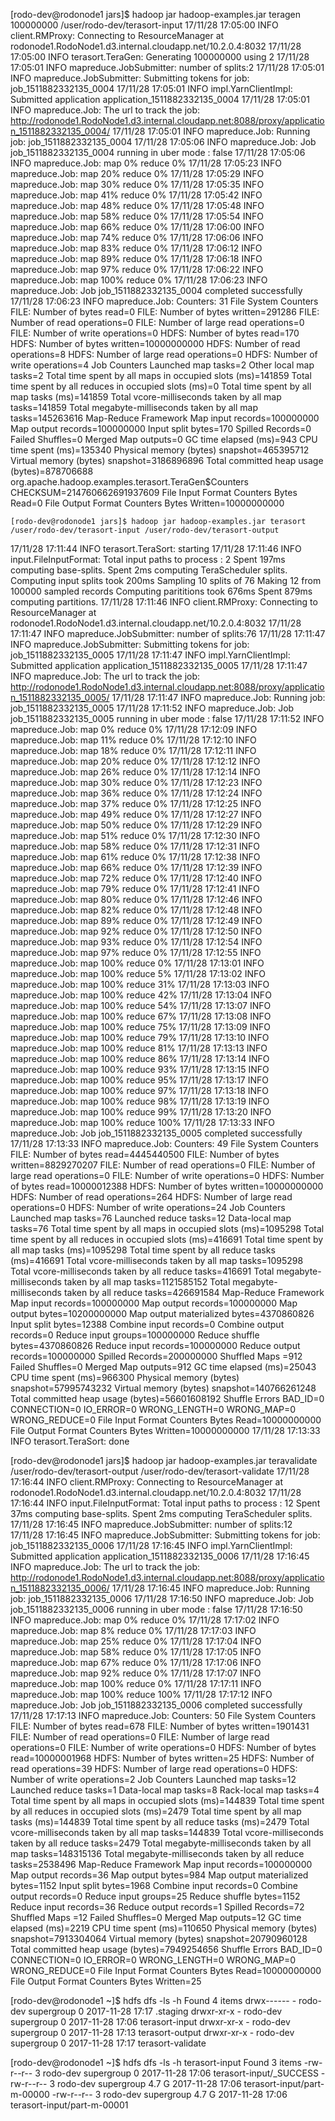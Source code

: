 [rodo-dev@rodonode1 jars]$ hadoop jar hadoop-examples.jar teragen 100000000 /user/rodo-dev/terasort-input
17/11/28 17:05:00 INFO client.RMProxy: Connecting to ResourceManager at rodonode1.RodoNode1.d3.internal.cloudapp.net/10.2.0.4:8032
17/11/28 17:05:00 INFO terasort.TeraGen: Generating 100000000 using 2
17/11/28 17:05:01 INFO mapreduce.JobSubmitter: number of splits:2
17/11/28 17:05:01 INFO mapreduce.JobSubmitter: Submitting tokens for job: job_1511882332135_0004
17/11/28 17:05:01 INFO impl.YarnClientImpl: Submitted application application_1511882332135_0004
17/11/28 17:05:01 INFO mapreduce.Job: The url to track the job: http://rodonode1.RodoNode1.d3.internal.cloudapp.net:8088/proxy/application_1511882332135_0004/
17/11/28 17:05:01 INFO mapreduce.Job: Running job: job_1511882332135_0004
17/11/28 17:05:06 INFO mapreduce.Job: Job job_1511882332135_0004 running in uber mode : false
17/11/28 17:05:06 INFO mapreduce.Job:  map 0% reduce 0%
17/11/28 17:05:23 INFO mapreduce.Job:  map 20% reduce 0%
17/11/28 17:05:29 INFO mapreduce.Job:  map 30% reduce 0%
17/11/28 17:05:35 INFO mapreduce.Job:  map 41% reduce 0%
17/11/28 17:05:42 INFO mapreduce.Job:  map 48% reduce 0%
17/11/28 17:05:48 INFO mapreduce.Job:  map 58% reduce 0%
17/11/28 17:05:54 INFO mapreduce.Job:  map 66% reduce 0%
17/11/28 17:06:00 INFO mapreduce.Job:  map 74% reduce 0%
17/11/28 17:06:06 INFO mapreduce.Job:  map 83% reduce 0%
17/11/28 17:06:12 INFO mapreduce.Job:  map 89% reduce 0%
17/11/28 17:06:18 INFO mapreduce.Job:  map 97% reduce 0%
17/11/28 17:06:22 INFO mapreduce.Job:  map 100% reduce 0%
17/11/28 17:06:23 INFO mapreduce.Job: Job job_1511882332135_0004 completed successfully
17/11/28 17:06:23 INFO mapreduce.Job: Counters: 31
	File System Counters
		FILE: Number of bytes read=0
		FILE: Number of bytes written=291286
		FILE: Number of read operations=0
		FILE: Number of large read operations=0
		FILE: Number of write operations=0
		HDFS: Number of bytes read=170
		HDFS: Number of bytes written=10000000000
		HDFS: Number of read operations=8
		HDFS: Number of large read operations=0
		HDFS: Number of write operations=4
	Job Counters 
		Launched map tasks=2
		Other local map tasks=2
		Total time spent by all maps in occupied slots (ms)=141859
		Total time spent by all reduces in occupied slots (ms)=0
		Total time spent by all map tasks (ms)=141859
		Total vcore-milliseconds taken by all map tasks=141859
		Total megabyte-milliseconds taken by all map tasks=145263616
	Map-Reduce Framework
		Map input records=100000000
		Map output records=100000000
		Input split bytes=170
		Spilled Records=0
		Failed Shuffles=0
		Merged Map outputs=0
		GC time elapsed (ms)=943
		CPU time spent (ms)=135340
		Physical memory (bytes) snapshot=465395712
		Virtual memory (bytes) snapshot=3186896896
		Total committed heap usage (bytes)=878706688
	org.apache.hadoop.examples.terasort.TeraGen$Counters
		CHECKSUM=214760662691937609
	File Input Format Counters 
		Bytes Read=0
	File Output Format Counters 
		Bytes Written=10000000000
    
    [rodo-dev@rodonode1 jars]$ hadoop jar hadoop-examples.jar terasort /user/rodo-dev/terasort-input /user/rodo-dev/terasort-output
17/11/28 17:11:44 INFO terasort.TeraSort: starting
17/11/28 17:11:46 INFO input.FileInputFormat: Total input paths to process : 2
Spent 197ms computing base-splits.
Spent 2ms computing TeraScheduler splits.
Computing input splits took 200ms
Sampling 10 splits of 76
Making 12 from 100000 sampled records
Computing parititions took 676ms
Spent 879ms computing partitions.
17/11/28 17:11:46 INFO client.RMProxy: Connecting to ResourceManager at rodonode1.RodoNode1.d3.internal.cloudapp.net/10.2.0.4:8032
17/11/28 17:11:47 INFO mapreduce.JobSubmitter: number of splits:76
17/11/28 17:11:47 INFO mapreduce.JobSubmitter: Submitting tokens for job: job_1511882332135_0005
17/11/28 17:11:47 INFO impl.YarnClientImpl: Submitted application application_1511882332135_0005
17/11/28 17:11:47 INFO mapreduce.Job: The url to track the job: http://rodonode1.RodoNode1.d3.internal.cloudapp.net:8088/proxy/application_1511882332135_0005/
17/11/28 17:11:47 INFO mapreduce.Job: Running job: job_1511882332135_0005
17/11/28 17:11:52 INFO mapreduce.Job: Job job_1511882332135_0005 running in uber mode : false
17/11/28 17:11:52 INFO mapreduce.Job:  map 0% reduce 0%
17/11/28 17:12:09 INFO mapreduce.Job:  map 11% reduce 0%
17/11/28 17:12:10 INFO mapreduce.Job:  map 18% reduce 0%
17/11/28 17:12:11 INFO mapreduce.Job:  map 20% reduce 0%
17/11/28 17:12:12 INFO mapreduce.Job:  map 26% reduce 0%
17/11/28 17:12:14 INFO mapreduce.Job:  map 30% reduce 0%
17/11/28 17:12:23 INFO mapreduce.Job:  map 36% reduce 0%
17/11/28 17:12:24 INFO mapreduce.Job:  map 37% reduce 0%
17/11/28 17:12:25 INFO mapreduce.Job:  map 49% reduce 0%
17/11/28 17:12:27 INFO mapreduce.Job:  map 50% reduce 0%
17/11/28 17:12:29 INFO mapreduce.Job:  map 51% reduce 0%
17/11/28 17:12:30 INFO mapreduce.Job:  map 58% reduce 0%
17/11/28 17:12:31 INFO mapreduce.Job:  map 61% reduce 0%
17/11/28 17:12:38 INFO mapreduce.Job:  map 66% reduce 0%
17/11/28 17:12:39 INFO mapreduce.Job:  map 72% reduce 0%
17/11/28 17:12:40 INFO mapreduce.Job:  map 79% reduce 0%
17/11/28 17:12:41 INFO mapreduce.Job:  map 80% reduce 0%
17/11/28 17:12:46 INFO mapreduce.Job:  map 82% reduce 0%
17/11/28 17:12:48 INFO mapreduce.Job:  map 89% reduce 0%
17/11/28 17:12:49 INFO mapreduce.Job:  map 92% reduce 0%
17/11/28 17:12:50 INFO mapreduce.Job:  map 93% reduce 0%
17/11/28 17:12:54 INFO mapreduce.Job:  map 97% reduce 0%
17/11/28 17:12:55 INFO mapreduce.Job:  map 100% reduce 0%
17/11/28 17:13:01 INFO mapreduce.Job:  map 100% reduce 5%
17/11/28 17:13:02 INFO mapreduce.Job:  map 100% reduce 31%
17/11/28 17:13:03 INFO mapreduce.Job:  map 100% reduce 42%
17/11/28 17:13:04 INFO mapreduce.Job:  map 100% reduce 54%
17/11/28 17:13:07 INFO mapreduce.Job:  map 100% reduce 67%
17/11/28 17:13:08 INFO mapreduce.Job:  map 100% reduce 75%
17/11/28 17:13:09 INFO mapreduce.Job:  map 100% reduce 79%
17/11/28 17:13:10 INFO mapreduce.Job:  map 100% reduce 81%
17/11/28 17:13:13 INFO mapreduce.Job:  map 100% reduce 86%
17/11/28 17:13:14 INFO mapreduce.Job:  map 100% reduce 93%
17/11/28 17:13:15 INFO mapreduce.Job:  map 100% reduce 95%
17/11/28 17:13:17 INFO mapreduce.Job:  map 100% reduce 97%
17/11/28 17:13:18 INFO mapreduce.Job:  map 100% reduce 98%
17/11/28 17:13:19 INFO mapreduce.Job:  map 100% reduce 99%
17/11/28 17:13:20 INFO mapreduce.Job:  map 100% reduce 100%
17/11/28 17:13:33 INFO mapreduce.Job: Job job_1511882332135_0005 completed successfully
17/11/28 17:13:33 INFO mapreduce.Job: Counters: 49
	File System Counters
		FILE: Number of bytes read=4445440500
		FILE: Number of bytes written=8829270207
		FILE: Number of read operations=0
		FILE: Number of large read operations=0
		FILE: Number of write operations=0
		HDFS: Number of bytes read=10000012388
		HDFS: Number of bytes written=10000000000
		HDFS: Number of read operations=264
		HDFS: Number of large read operations=0
		HDFS: Number of write operations=24
	Job Counters 
		Launched map tasks=76
		Launched reduce tasks=12
		Data-local map tasks=76
		Total time spent by all maps in occupied slots (ms)=1095298
		Total time spent by all reduces in occupied slots (ms)=416691
		Total time spent by all map tasks (ms)=1095298
		Total time spent by all reduce tasks (ms)=416691
		Total vcore-milliseconds taken by all map tasks=1095298
		Total vcore-milliseconds taken by all reduce tasks=416691
		Total megabyte-milliseconds taken by all map tasks=1121585152
		Total megabyte-milliseconds taken by all reduce tasks=426691584
	Map-Reduce Framework
		Map input records=100000000
		Map output records=100000000
		Map output bytes=10200000000
		Map output materialized bytes=4370860826
		Input split bytes=12388
		Combine input records=0
		Combine output records=0
		Reduce input groups=100000000
		Reduce shuffle bytes=4370860826
		Reduce input records=100000000
		Reduce output records=100000000
		Spilled Records=200000000
		Shuffled Maps =912
		Failed Shuffles=0
		Merged Map outputs=912
		GC time elapsed (ms)=25043
		CPU time spent (ms)=966300
		Physical memory (bytes) snapshot=57995743232
		Virtual memory (bytes) snapshot=140766261248
		Total committed heap usage (bytes)=56601608192
	Shuffle Errors
		BAD_ID=0
		CONNECTION=0
		IO_ERROR=0
		WRONG_LENGTH=0
		WRONG_MAP=0
		WRONG_REDUCE=0
	File Input Format Counters 
		Bytes Read=10000000000
	File Output Format Counters 
		Bytes Written=10000000000
17/11/28 17:13:33 INFO terasort.TeraSort: done

[rodo-dev@rodonode1 jars]$ hadoop jar hadoop-examples.jar teravalidate /user/rodo-dev/terasort-output /user/rodo-dev/terasort-validate
17/11/28 17:16:44 INFO client.RMProxy: Connecting to ResourceManager at rodonode1.RodoNode1.d3.internal.cloudapp.net/10.2.0.4:8032
17/11/28 17:16:44 INFO input.FileInputFormat: Total input paths to process : 12
Spent 37ms computing base-splits.
Spent 2ms computing TeraScheduler splits.
17/11/28 17:16:45 INFO mapreduce.JobSubmitter: number of splits:12
17/11/28 17:16:45 INFO mapreduce.JobSubmitter: Submitting tokens for job: job_1511882332135_0006
17/11/28 17:16:45 INFO impl.YarnClientImpl: Submitted application application_1511882332135_0006
17/11/28 17:16:45 INFO mapreduce.Job: The url to track the job: http://rodonode1.RodoNode1.d3.internal.cloudapp.net:8088/proxy/application_1511882332135_0006/
17/11/28 17:16:45 INFO mapreduce.Job: Running job: job_1511882332135_0006
17/11/28 17:16:50 INFO mapreduce.Job: Job job_1511882332135_0006 running in uber mode : false
17/11/28 17:16:50 INFO mapreduce.Job:  map 0% reduce 0%
17/11/28 17:17:02 INFO mapreduce.Job:  map 8% reduce 0%
17/11/28 17:17:03 INFO mapreduce.Job:  map 25% reduce 0%
17/11/28 17:17:04 INFO mapreduce.Job:  map 58% reduce 0%
17/11/28 17:17:05 INFO mapreduce.Job:  map 67% reduce 0%
17/11/28 17:17:06 INFO mapreduce.Job:  map 92% reduce 0%
17/11/28 17:17:07 INFO mapreduce.Job:  map 100% reduce 0%
17/11/28 17:17:11 INFO mapreduce.Job:  map 100% reduce 100%
17/11/28 17:17:12 INFO mapreduce.Job: Job job_1511882332135_0006 completed successfully
17/11/28 17:17:13 INFO mapreduce.Job: Counters: 50
	File System Counters
		FILE: Number of bytes read=678
		FILE: Number of bytes written=1901431
		FILE: Number of read operations=0
		FILE: Number of large read operations=0
		FILE: Number of write operations=0
		HDFS: Number of bytes read=10000001968
		HDFS: Number of bytes written=25
		HDFS: Number of read operations=39
		HDFS: Number of large read operations=0
		HDFS: Number of write operations=2
	Job Counters 
		Launched map tasks=12
		Launched reduce tasks=1
		Data-local map tasks=8
		Rack-local map tasks=4
		Total time spent by all maps in occupied slots (ms)=144839
		Total time spent by all reduces in occupied slots (ms)=2479
		Total time spent by all map tasks (ms)=144839
		Total time spent by all reduce tasks (ms)=2479
		Total vcore-milliseconds taken by all map tasks=144839
		Total vcore-milliseconds taken by all reduce tasks=2479
		Total megabyte-milliseconds taken by all map tasks=148315136
		Total megabyte-milliseconds taken by all reduce tasks=2538496
	Map-Reduce Framework
		Map input records=100000000
		Map output records=36
		Map output bytes=984
		Map output materialized bytes=1152
		Input split bytes=1968
		Combine input records=0
		Combine output records=0
		Reduce input groups=25
		Reduce shuffle bytes=1152
		Reduce input records=36
		Reduce output records=1
		Spilled Records=72
		Shuffled Maps =12
		Failed Shuffles=0
		Merged Map outputs=12
		GC time elapsed (ms)=2219
		CPU time spent (ms)=110650
		Physical memory (bytes) snapshot=7913304064
		Virtual memory (bytes) snapshot=20790960128
		Total committed heap usage (bytes)=7949254656
	Shuffle Errors
		BAD_ID=0
		CONNECTION=0
		IO_ERROR=0
		WRONG_LENGTH=0
		WRONG_MAP=0
		WRONG_REDUCE=0
	File Input Format Counters 
		Bytes Read=10000000000
	File Output Format Counters 
		Bytes Written=25
    
[rodo-dev@rodonode1 ~]$ hdfs dfs -ls -h 
Found 4 items
drwx------   - rodo-dev supergroup          0 2017-11-28 17:17 .staging
drwxr-xr-x   - rodo-dev supergroup          0 2017-11-28 17:06 terasort-input
drwxr-xr-x   - rodo-dev supergroup          0 2017-11-28 17:13 terasort-output
drwxr-xr-x   - rodo-dev supergroup          0 2017-11-28 17:17 terasort-validate

[rodo-dev@rodonode1 ~]$ hdfs dfs -ls -h terasort-input
Found 3 items
-rw-r--r--   3 rodo-dev supergroup          0 2017-11-28 17:06 terasort-input/_SUCCESS
-rw-r--r--   3 rodo-dev supergroup      4.7 G 2017-11-28 17:06 terasort-input/part-m-00000
-rw-r--r--   3 rodo-dev supergroup      4.7 G 2017-11-28 17:06 terasort-input/part-m-00001

    
